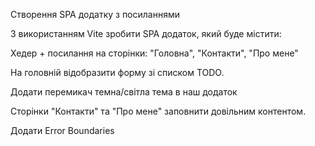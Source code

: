 Створення SPA додатку з посиланнями

З використанням Vite зробити SPA додаток, який буде містити:


Хедер + посилання на сторінки: "Головна", "Контакти", "Про мене"

На головній відобразити форму зі списком TODO.

Додати перемикач темна/світла тема в наш додаток

Сторінки "Контакти" та "Про мене" заповнити довільним контентом.

Додати Error Boundaries
